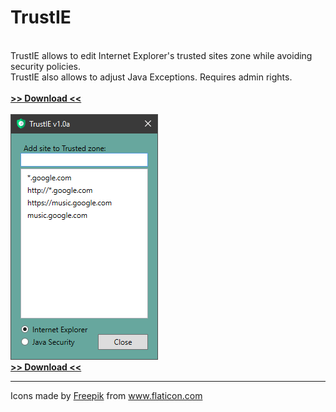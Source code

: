 # TrustIE
<br>
TrustIE allows to edit Internet Explorer's trusted sites zone while avoiding security policies.<br>
TrustIE also allows to adjust Java Exceptions. Requires admin rights.<br>
<br>
<a href="https://github.com/DenisLjubarets/TrustIE/raw/master/Files/Trustie_v1.0a.7z"><b>>> Download <<</b></a><br>
<br>
<img src="Files/MainView.png">
<br>
<a href="https://github.com/DenisLjubarets/TrustIE/raw/master/Files/Trustie_v1.0a.7z"><b>>> Download <<</b></a><br>
<hr>
<div>Icons made by <a href="https://www.flaticon.com/authors/freepik" title="Freepik">Freepik</a> from <a href="https://www.flaticon.com/" title="Flaticon">www.flaticon.com</a></div>
